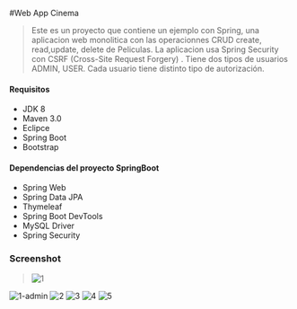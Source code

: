#Web App Cinema
>  Este es un proyecto que contiene un ejemplo con Spring, una aplicacion web monolitica con las operacionnes CRUD create, read,update, delete de Peliculas. La aplicacion usa Spring Security con CSRF (Cross-Site Request Forgery) . Tiene dos tipos de usuarios ADMIN, USER. Cada usuario tiene distinto tipo de autorización.

#### Requisitos
- JDK 8 
- Maven 3.0
- Eclipce 
- Spring Boot
- Bootstrap

#### Dependencias del proyecto SpringBoot
- Spring Web
- Spring Data JPA
- Thymeleaf
- Spring Boot DevTools
- MySQL Driver
- Spring Security


### Screenshot
> ![1](https://user-images.githubusercontent.com/54692898/116495080-92f4f100-a878-11eb-8bf5-727e71199cd4.jpg)
> 
![1-admin](https://user-images.githubusercontent.com/54692898/116495543-79a07480-a879-11eb-8933-726e3b376150.png)
![2](https://user-images.githubusercontent.com/54692898/116495551-7c9b6500-a879-11eb-92e7-b20453015417.jpg)
![3](https://user-images.githubusercontent.com/54692898/116495557-7efdbf00-a879-11eb-8700-85ae3bbd37c1.jpg)
![4](https://user-images.githubusercontent.com/54692898/116495564-802eec00-a879-11eb-95ed-15e08d4c2aa7.jpg)
![5](https://user-images.githubusercontent.com/54692898/116495568-81f8af80-a879-11eb-82ee-17a7352ca9b0.jpg)
